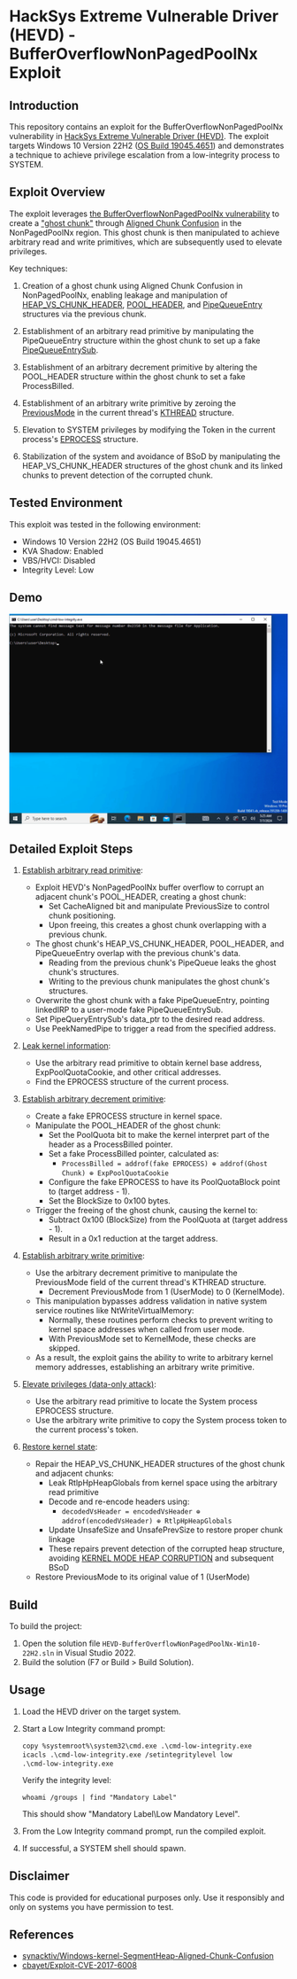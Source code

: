 # HackSys Extreme Vulnerable Driver (HEVD) - BufferOverflowNonPagedPoolNx Exploit

## Introduction

This repository contains an exploit for the BufferOverflowNonPagedPoolNx vulnerability in [HackSys Extreme Vulnerable Driver (HEVD)](https://github.com/hacksysteam/HackSysExtremeVulnerableDriver). The exploit targets Windows 10 Version 22H2 ([OS Build 19045.4651](https://support.microsoft.com/en-us/topic/july-9-2024-kb5040427-os-builds-19044-4651-and-19045-4651-78458e76-9404-41b4-91b2-6d3cdcf4a530)) and demonstrates a technique to achieve privilege escalation from a low-integrity process to SYSTEM.

## Exploit Overview

The exploit leverages [the BufferOverflowNonPagedPoolNx vulnerability](https://github.com/hacksysteam/HackSysExtremeVulnerableDriver/blob/b02b6ea3/Driver/HEVD/Windows/BufferOverflowNonPagedPoolNx.c#L138) to create a ["ghost chunk"](https://www.sstic.org/media/SSTIC2020/SSTIC-actes/pool_overflow_exploitation_since_windows_10_19h1/SSTIC2020-Slides-pool_overflow_exploitation_since_windows_10_19h1-bayet_fariello.pdf#page=43) through [Aligned Chunk Confusion](https://github.com/synacktiv/Windows-kernel-SegmentHeap-Aligned-Chunk-Confusion) in the NonPagedPoolNx region. This ghost chunk is then manipulated to achieve arbitrary read and write primitives, which are subsequently used to elevate privileges.

Key techniques:

1. Creation of a ghost chunk using Aligned Chunk Confusion in NonPagedPoolNx, enabling leakage and manipulation of [HEAP_VS_CHUNK_HEADER](https://www.vergiliusproject.com/kernels/x64/windows-10/22h2/_HEAP_VS_CHUNK_HEADER), [POOL_HEADER](https://www.vergiliusproject.com/kernels/x64/windows-10/22h2/_POOL_HEADER), and [PipeQueueEntry](https://github.com/ommadawn46/HEVD-BufferOverflowNonPagedPoolNx-Win10-22H2/blob/63916ff/HEVD-BufferOverflowNonPagedPoolNx-Win10-22H2/include/common.h#L67) structures via the previous chunk.

2. Establishment of an arbitrary read primitive by manipulating the PipeQueueEntry structure within the ghost chunk to set up a fake [PipeQueueEntrySub](https://github.com/ommadawn46/HEVD-BufferOverflowNonPagedPoolNx-Win10-22H2/blob/63916ff/HEVD-BufferOverflowNonPagedPoolNx-Win10-22H2/include/common.h#L79).

3. Establishment of an arbitrary decrement primitive by altering the POOL_HEADER structure within the ghost chunk to set a fake ProcessBilled.

4. Establishment of an arbitrary write primitive by zeroing the [PreviousMode](https://learn.microsoft.com/en-us/windows-hardware/drivers/kernel/previousmode) in the current thread's [KTHREAD](https://www.vergiliusproject.com/kernels/x64/windows-10/22h2/_KTHREAD) structure.

5. Elevation to SYSTEM privileges by modifying the Token in the current process's [EPROCESS](https://www.vergiliusproject.com/kernels/x64/windows-10/22h2/_EPROCESS) structure.

6. Stabilization of the system and avoidance of BSoD by manipulating the HEAP_VS_CHUNK_HEADER structures of the ghost chunk and its linked chunks to prevent detection of the corrupted chunk.

## Tested Environment

This exploit was tested in the following environment:

- Windows 10 Version 22H2 (OS Build 19045.4651)
- KVA Shadow: Enabled
- VBS/HVCI: Disabled
- Integrity Level: Low

## Demo

![Exploit Demo](img/demo.gif)

## Detailed Exploit Steps

1. [Establish arbitrary read primitive](https://github.com/ommadawn46/HEVD-BufferOverflowNonPagedPoolNx-Win10-22H2/blob/63916ff/HEVD-BufferOverflowNonPagedPoolNx-Win10-22H2/src/primitives/arbitrary_read.cpp#L160):
   - Exploit HEVD's NonPagedPoolNx buffer overflow to corrupt an adjacent chunk's POOL_HEADER, creating a ghost chunk:
     - Set CacheAligned bit and manipulate PreviousSize to control chunk positioning.
     - Upon freeing, this creates a ghost chunk overlapping with a previous chunk.
   - The ghost chunk's HEAP_VS_CHUNK_HEADER, POOL_HEADER, and PipeQueueEntry overlap with the previous chunk's data.
     - Reading from the previous chunk's PipeQueue leaks the ghost chunk's structures.
     - Writing to the previous chunk manipulates the ghost chunk's structures.
   - Overwrite the ghost chunk with a fake PipeQueueEntry, pointing linkedIRP to a user-mode fake PipeQueueEntrySub.
   - Set PipeQueryEntrySub's data_ptr to the desired read address.
   - Use PeekNamedPipe to trigger a read from the specified address.

2. [Leak kernel information](https://github.com/ommadawn46/HEVD-BufferOverflowNonPagedPoolNx-Win10-22H2/blob/63916ff/HEVD-BufferOverflowNonPagedPoolNx-Win10-22H2/src/core/privilege_escalation.cpp#L14):
   - Use the arbitrary read primitive to obtain kernel base address, ExpPoolQuotaCookie, and other critical addresses.
   - Find the EPROCESS structure of the current process.

3. [Establish arbitrary decrement primitive](https://github.com/ommadawn46/HEVD-BufferOverflowNonPagedPoolNx-Win10-22H2/blob/63916ff/HEVD-BufferOverflowNonPagedPoolNx-Win10-22H2/src/primitives/arbitrary_decrement.cpp#L56):
   - Create a fake EPROCESS structure in kernel space.
   - Manipulate the POOL_HEADER of the ghost chunk:
     - Set the PoolQuota bit to make the kernel interpret part of the header as a ProcessBilled pointer.
     - Set a fake ProcessBilled pointer, calculated as:
       - `ProcessBilled = addrof(fake EPROCESS) ⊕ addrof(Ghost Chunk) ⊕ ExpPoolQuotaCookie`
     - Configure the fake EPROCESS to have its PoolQuotaBlock point to (target address - 1).
     - Set the BlockSize to 0x100 bytes.
   - Trigger the freeing of the ghost chunk, causing the kernel to:
     - Subtract 0x100 (BlockSize) from the PoolQuota at (target address - 1).
     - Result in a 0x1 reduction at the target address.

4. [Establish arbitrary write primitive](https://github.com/ommadawn46/HEVD-BufferOverflowNonPagedPoolNx-Win10-22H2/blob/63916ff/HEVD-BufferOverflowNonPagedPoolNx-Win10-22H2/src/primitives/arbitrary_write.cpp#L12):
   - Use the arbitrary decrement primitive to manipulate the PreviousMode field of the current thread's KTHREAD structure.
     - Decrement PreviousMode from 1 (UserMode) to 0 (KernelMode).
   - This manipulation bypasses address validation in native system service routines like NtWriteVirtualMemory:
     - Normally, these routines perform checks to prevent writing to kernel space addresses when called from user mode.
     - With PreviousMode set to KernelMode, these checks are skipped.
   - As a result, the exploit gains the ability to write to arbitrary kernel memory addresses, establishing an arbitrary write primitive.

5. [Elevate privileges (data-only attack)](https://github.com/ommadawn46/HEVD-BufferOverflowNonPagedPoolNx-Win10-22H2/blob/63916ff/HEVD-BufferOverflowNonPagedPoolNx-Win10-22H2/src/core/privilege_escalation.cpp#L164):
   - Use the arbitrary read primitive to locate the System process EPROCESS structure.
   - Use the arbitrary write primitive to copy the System process token to the current process's token.

6. [Restore kernel state](https://github.com/ommadawn46/HEVD-BufferOverflowNonPagedPoolNx-Win10-22H2/blob/63916ff/HEVD-BufferOverflowNonPagedPoolNx-Win10-22H2/src/core/cleanup.cpp#L11):
   - Repair the HEAP_VS_CHUNK_HEADER structures of the ghost chunk and adjacent chunks:
     - Leak RtlpHpHeapGlobals from kernel space using the arbitrary read primitive
     - Decode and re-encode headers using:
       - `decodedVsHeader = encodedVsHeader ⊕ addrof(encodedVsHeader) ⊕ RtlpHpHeapGlobals`
     - Update UnsafeSize and UnsafePrevSize to restore proper chunk linkage
     - These repairs prevent detection of the corrupted heap structure, avoiding [KERNEL MODE HEAP CORRUPTION](https://learn.microsoft.com/windows-hardware/drivers/debugger/bug-check-0x13a--kernel-mode-heap-corruption) and subsequent BSoD
   - Restore PreviousMode to its original value of 1 (UserMode)

## Build

To build the project:

1. Open the solution file `HEVD-BufferOverflowNonPagedPoolNx-Win10-22H2.sln` in Visual Studio 2022.
2. Build the solution (F7 or Build > Build Solution).

## Usage

1. Load the HEVD driver on the target system.

2. Start a Low Integrity command prompt:
   ```
   copy %systemroot%\system32\cmd.exe .\cmd-low-integrity.exe
   icacls .\cmd-low-integrity.exe /setintegritylevel low
   .\cmd-low-integrity.exe
   ```
   Verify the integrity level:
   ```
   whoami /groups | find "Mandatory Label"
   ```
   This should show "Mandatory Label\Low Mandatory Level".

3. From the Low Integrity command prompt, run the compiled exploit.

4. If successful, a SYSTEM shell should spawn.

## Disclaimer

This code is provided for educational purposes only. Use it responsibly and only on systems you have permission to test.

## References

- [synacktiv/Windows-kernel-SegmentHeap-Aligned-Chunk-Confusion](https://github.com/synacktiv/Windows-kernel-SegmentHeap-Aligned-Chunk-Confusion)
- [cbayet/Exploit-CVE-2017-6008](https://github.com/cbayet/Exploit-CVE-2017-6008)
